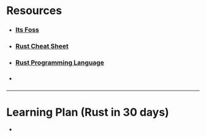 
# Resources
- ### [Its Foss](https://itsfoss.com/rust-tutorials/) 
- ### [Rust Cheat Sheet](obsidian://open?vault=Notes&file=ebooks%2FResearch%20n%20learn%2Fcoding%2FRust_Cheat_Sheet_2.0.pdf) 
- ### [Rust Programming Language](obsidian://open?vault=Notes&file=ebooks%2FResearch%20n%20learn%2Fcoding%2FThe.Rust.Programming.Language.www.EBooksWorld.ir.pdf) 
- ### 



---

# Learning Plan (Rust in 30 days)
- 